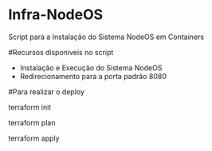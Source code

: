 # Infra-NodeOS
Script para a Instalação do Sistema NodeOS em Containers

#Recursos disponiveis no script
- Instalação e Execução do Sistema NodeOS
- Redirecionamento para a porta padrão 8080

#Para realizar o deploy

terraform init

terraform plan 

terraform apply